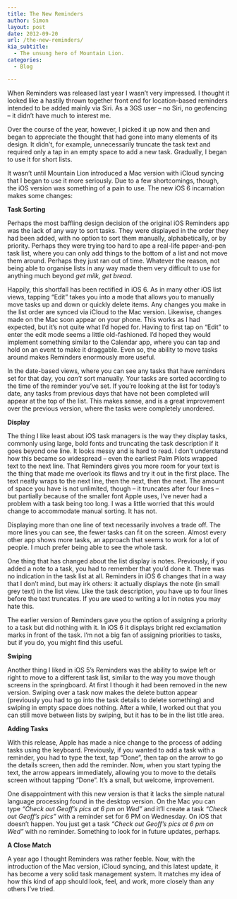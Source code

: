```yaml
---
title: The New Reminders
author: Simon
layout: post
date: 2012-09-20
url: /the-new-reminders/
kia_subtitle:
  - The unsung hero of Mountain Lion.
categories:
  - Blog

---
```

When Reminders was released last year I wasn&#8217;t very impressed. I thought it looked like a hastily thrown together front end for location-based reminders intended to be added mainly via Siri. As a 3GS user &#8211; no Siri, no geofencing &#8211; it didn&#8217;t have much to interest me.

Over the course of the year, however, I picked it up now and then and began to appreciate the thought that had gone into many elements of its design. It didn&#8217;t, for example, unnecessarily truncate the task text and required only a tap in an empty space to add a new task. Gradually, I began to use it for short lists.

It wasn&#8217;t until Mountain Lion introduced a Mac version with iCloud syncing that I began to use it more seriously. Due to a few shortcomings, though, the iOS version was something of a pain to use. The new iOS 6 incarnation makes some changes:

**Task Sorting**
  
Perhaps the most baffling design decision of the original iOS Reminders app was the lack of any way to sort tasks. They were displayed in the order they had been added, with no option to sort them manually, alphabetically, or by priority. Perhaps they were trying too hard to ape a real-life paper-and-pen task list, where you can only add things to the bottom of a list and not move them around. Perhaps they just ran out of time. Whatever the reason, not being able to organise lists in any way made them very difficult to use for anything much beyond _get milk, get bread_.

Happily, this shortfall has been rectified in iOS 6. As in many other iOS list views, tapping &#8220;Edit&#8221; takes you into a mode that allows you to manually move tasks up and down or quickly delete items. Any changes you make in the list order are synced via iCloud to the Mac version. Likewise, changes made on the Mac soon appear on your phone. This works as I had expected, but it&#8217;s not quite what I&#8217;d hoped for. Having to first tap on &#8220;Edit&#8221; to enter the edit mode seems a little old-fashioned. I&#8217;d hoped they would implement something similar to the Calendar app, where you can tap and hold on an event to make it draggable. Even so, the ability to move tasks around makes Reminders enormously more useful.

In the date-based views, where you can see any tasks that have reminders set for that day, you _can&#8217;t_ sort manually. Your tasks are sorted according to the time of the reminder you&#8217;ve set. If you&#8217;re looking at the list for today&#8217;s date, any tasks from previous days that have not been completed will appear at the top of the list. This makes sense, and is a great improvement over the previous version, where the tasks were completely unordered.

**Display**
  
The thing I like least about iOS task managers is the way they display tasks, commonly using large, bold fonts and truncating the task description if it goes beyond one line. It looks messy and is hard to read. I don&#8217;t understand how this became so widespread &#8211; even the earliest Palm Pilots wrapped text to the next line. That Reminders gives you more room for your text is the thing that made me overlook its flaws and try it out in the first place. The text neatly wraps to the next line, then the next, then the next. The amount of space you have is not unlimited, though &#8211; it truncates after four lines &#8211; but partially because of the smaller font Apple uses, I&#8217;ve never had a problem with a task being too long. I was a little worried that this would change to accommodate manual sorting. It has not.

Displaying more than one line of text necessarily involves a trade off. The more lines you can see, the fewer tasks can fit on the screen. Almost every other app shows more tasks, an approach that seems to work for a lot of people. I much prefer being able to see the whole task.

One thing that has changed about the list display is notes. Previously, if you added a note to a task, you had to remember that you&#8217;d done it. There was no indication in the task list at all. Reminders in iOS 6 changes that in a way that I don’t mind, but may irk others: it actually displays the note (in small grey text) in the list view. Like the task description, you have up to four lines before the text truncates. If you are used to writing a lot in notes you may hate this.

The earlier version of Reminders gave you the option of assigning a priority to a task but did nothing with it. In iOS 6 it displays bright red exclamation marks in front of the task. I’m not a big fan of assigning priorities to tasks, but if you do, you might find this useful.

**Swiping**
  
Another thing I liked in iOS 5’s Reminders was the ability to swipe left or right to move to a different task list, similar to the way you move though screens in the springboard. At first I though it had been removed in the new version. Swiping over a task now makes the delete button appear (previously you had to go into the task details to delete something) and swiping in empty space does nothing. After a while, I worked out that you can still move between lists by swiping, but it has to be in the list title area.

**Adding Tasks**
  
With this release, Apple has made a nice change to the process of adding tasks using the keyboard. Previously, if you wanted to add a task with a reminder, you had to type the text, tap &#8220;Done&#8221;, then tap on the arrow to go the details screen, then add the reminder. Now, when you start typing the text, the arrow appears immediately, allowing you to move to the details screen without tapping &#8220;Done&#8221;. It’s a small, but welcome, improvement.

One disappointment with this new version is that it lacks the simple natural language processing found in the desktop version. On the Mac you can type _&#8220;Check out Geoff&#8217;s pics at 6 pm on Wed&#8221;_ and it&#8217;ll create a task _&#8220;Check out Geoff&#8217;s pics&#8221;_ with a reminder set for 6 PM on Wednesday. On iOS that doesn&#8217;t happen. You just get a task _&#8220;Check out Geoff&#8217;s pics at 6 pm on Wed&#8221;_ with no reminder. Something to look for in future updates, perhaps.

**A Close Match**
  
A year ago I thought Reminders was rather feeble. Now, with the introduction of the Mac version, iCloud syncing, and this latest update, it has become a very solid task management system. It matches my idea of how this kind of app should look, feel, and work, more closely than any others I&#8217;ve tried.